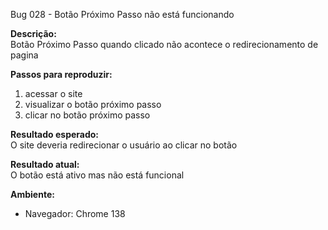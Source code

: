 Bug 028  - Botão Próximo Passo não está funcionando

**Descrição:**  
Botão Próximo Passo quando clicado não acontece o redirecionamento de pagina

**Passos para reproduzir:**  
1. acessar o site
2. visualizar o botão próximo passo
3. clicar no botão próximo passo

**Resultado esperado:**  
O site deveria redirecionar o usuário ao clicar no botão

**Resultado atual:**  
O botão está ativo mas não está funcional


**Ambiente:**  
- Navegador:  Chrome 138
